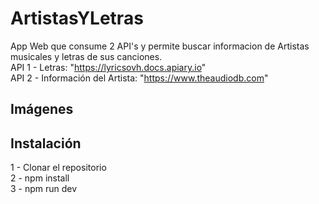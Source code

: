 # ArtistasYLetras

App Web que consume 2 API's y permite buscar informacion de Artistas musicales y letras de sus canciones.  
API 1 - Letras: "https://lyricsovh.docs.apiary.io"  
API 2 - Información del Artista: "https://www.theaudiodb.com"

## Imágenes

## Instalación

1 - Clonar el repositorio  
2 - npm install  
3 - npm run dev

